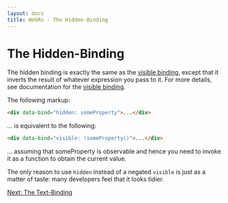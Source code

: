 ```yaml
---
layout: docs
title: WebRx - The Hidden-Binding
---
```

# The Hidden-Binding


The hidden binding is exactly the same as the [visible binding](/docs/visible-binding.html#start), except that it inverts the result of whatever expression you pass to it. For more details, see documentation for the [visible binding](/docs/visible-binding.html#start).

The following markup:

```html
<div data-bind="hidden: someProperty">...</div>
```

… is equivalent to the following:

```html
<div data-bind="visible: !someProperty()">...</div>
```

… assuming that someProperty is observable and hence you need to invoke it as a function to obtain the current value.

The only reason to use <code>hidden</code> instead of a negated <code>visible</code> is just as a matter of taste: many developers feel that it looks tidier.

<a class="next-topic" href="/docs/text-binding.html#start">Next: The Text-Binding</a>